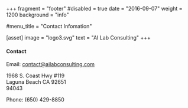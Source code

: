 +++
fragment = "footer"
#disabled = true
date = "2016-09-07"
weight = 1200
background = "info"

#menu_title = "Contact Infomation"

[asset]
  image = "logo3.svg"
  text = "AI Lab Consulting"
+++

#### Contact

Email: <a href="mailto:contact@ailabconsulting.com">contact@ailabconsulting.com</a><p/>  1968 S. Coast Hwy #119<br/> Laguna Beach CA 92651 <br/> 94043 <p/> Phone: (650) 429-8850

